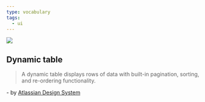 ```yaml
---
type: vocabulary
tags:
  - ui
---
```

![](https://atlassian.design/static/0d6ca19f49134d6a67bb8f2ad4ee3cd5/dynamic-table.svg)

## Dynamic table
> A dynamic table displays rows of data with built-in pagination, sorting, and re-ordering functionality.

\- by [Atlassian Design System](https://atlassian.design/components)